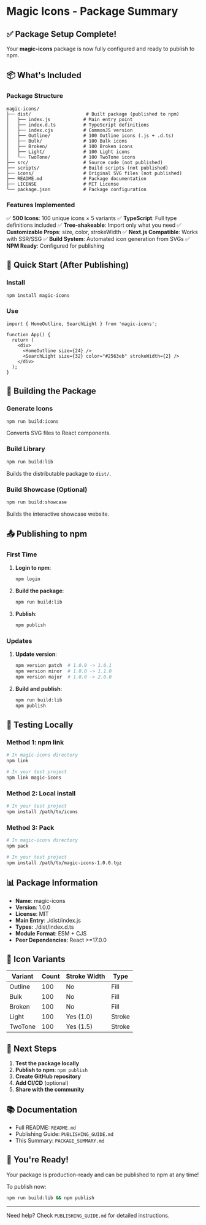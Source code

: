 # Magic Icons - Package Summary

## ✅ Package Setup Complete!

Your **magic-icons** package is now fully configured and ready to publish to npm.

## 📦 What's Included

### Package Structure
```
magic-icons/
├── dist/                    # Built package (published to npm)
│   ├── index.js            # Main entry point
│   ├── index.d.ts          # TypeScript definitions
│   ├── index.cjs           # CommonJS version
│   ├── Outline/            # 100 Outline icons (.js + .d.ts)
│   ├── Bulk/               # 100 Bulk icons
│   ├── Broken/             # 100 Broken icons
│   ├── Light/              # 100 Light icons
│   └── TwoTone/            # 100 TwoTone icons
├── src/                    # Source code (not published)
├── scripts/                # Build scripts (not published)
├── icons/                  # Original SVG files (not published)
├── README.md               # Package documentation
├── LICENSE                 # MIT License
└── package.json            # Package configuration
```

### Features Implemented

✅ **500 Icons**: 100 unique icons × 5 variants
✅ **TypeScript**: Full type definitions included
✅ **Tree-shakeable**: Import only what you need
✅ **Customizable Props**: size, color, strokeWidth
✅ **Next.js Compatible**: Works with SSR/SSG
✅ **Build System**: Automated icon generation from SVGs
✅ **NPM Ready**: Configured for publishing

## 🚀 Quick Start (After Publishing)

### Install
```bash
npm install magic-icons
```

### Use
```tsx
import { HomeOutline, SearchLight } from 'magic-icons';

function App() {
  return (
    <div>
      <HomeOutline size={24} />
      <SearchLight size={32} color="#2563eb" strokeWidth={2} />
    </div>
  );
}
```

## 🔨 Building the Package

### Generate Icons
```bash
npm run build:icons
```
Converts SVG files to React components.

### Build Library
```bash
npm run build:lib
```
Builds the distributable package to `dist/`.

### Build Showcase (Optional)
```bash
npm run build:showcase
```
Builds the interactive showcase website.

## 📤 Publishing to npm

### First Time

1. **Login to npm**:
   ```bash
   npm login
   ```

2. **Build the package**:
   ```bash
   npm run build:lib
   ```

3. **Publish**:
   ```bash
   npm publish
   ```

### Updates

1. **Update version**:
   ```bash
   npm version patch  # 1.0.0 -> 1.0.1
   npm version minor  # 1.0.0 -> 1.1.0
   npm version major  # 1.0.0 -> 2.0.0
   ```

2. **Build and publish**:
   ```bash
   npm run build:lib
   npm publish
   ```

## 🧪 Testing Locally

### Method 1: npm link
```bash
# In magic-icons directory
npm link

# In your test project
npm link magic-icons
```

### Method 2: Local install
```bash
# In your test project
npm install /path/to/icons
```

### Method 3: Pack
```bash
# In magic-icons directory
npm pack

# In your test project
npm install /path/to/magic-icons-1.0.0.tgz
```


## 📊 Package Information

- **Name**: magic-icons
- **Version**: 1.0.0
- **License**: MIT
- **Main Entry**: ./dist/index.js
- **Types**: ./dist/index.d.ts
- **Module Format**: ESM + CJS
- **Peer Dependencies**: React >=17.0.0

## 🎨 Icon Variants

| Variant | Count | Stroke Width | Type |
|---------|-------|--------------|------|
| Outline | 100   | No           | Fill |
| Bulk    | 100   | No           | Fill |
| Broken  | 100   | No           | Fill |
| Light   | 100   | Yes (1.0)    | Stroke |
| TwoTone | 100   | Yes (1.5)    | Stroke |

## 🔗 Next Steps

1. **Test the package locally**
2. **Publish to npm**: `npm publish`
3. **Create GitHub repository**
4. **Add CI/CD** (optional)
5. **Share with the community**

## 📚 Documentation

- Full README: `README.md`
- Publishing Guide: `PUBLISHING_GUIDE.md`
- This Summary: `PACKAGE_SUMMARY.md`

## 🎉 You're Ready!

Your package is production-ready and can be published to npm at any time!

To publish now:
```bash
npm run build:lib && npm publish
```

---

Need help? Check `PUBLISHING_GUIDE.md` for detailed instructions.
